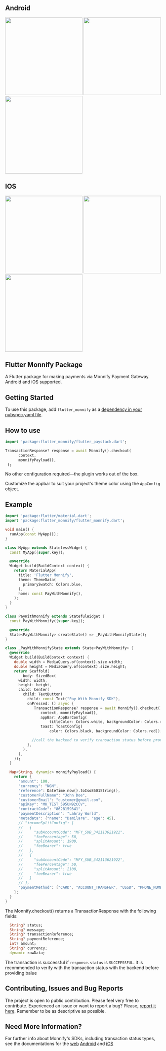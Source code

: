 
## Android
<p float="left">
  <img src="https://raw.githubusercontent.com/izedomi/flutter-monnify/main/screenshots/android1.png" width="250">
  <img src="https://raw.githubusercontent.com/izedomi/flutter-monnify/main/screenshots/android2.png" width="250">
  <img src="https://raw.githubusercontent.com/izedomi/flutter-monnify/main/screenshots/android3.png" width="250">
</p>

## IOS
<p float="left">
  <img src="https://raw.githubusercontent.com/izedomi/flutter-monnify/main/screenshots/ios1.png" width="250">
  <img src="https://raw.githubusercontent.com/izedomi/flutter-monnify/main/screenshots/ios2.png" width="250">
  <img src="https://raw.githubusercontent.com/izedomi/flutter-monnify/main/screenshots/ios3.png" width="250">
</p>


## Flutter Monnify Package
A Flutter package for making payments via Monnify Payment Gateway. Android and iOS supported.

## Getting Started
To use this package, add `flutter_monnify` as a [dependency in your pubspec.yaml file](https://flutter.io/platform-plugins/).


## How to use

``` dart
import 'package:flutter_monnify/flutter_paystack.dart';

TransactionResponse? response = await Monnify().checkout(
      context, 
      monnifyPayload(),
 );

```

No other configuration required&mdash;the plugin works out of the box.

Customize the appbar to suit your project's theme color using the `AppConfig` object.

## Example
``` dart
import 'package:flutter/material.dart';
import 'package:flutter_monnify/flutter_monnify.dart';

void main() {
  runApp(const MyApp());
}

class MyApp extends StatelessWidget {
  const MyApp({super.key});

  @override
  Widget build(BuildContext context) {
    return MaterialApp(
      title: 'Flutter Monnify',
      theme: ThemeData(
        primarySwatch: Colors.blue,
      ),
      home: const PayWithMonnify(),
    );
  }
}

class PayWithMonnify extends StatefulWidget {
  const PayWithMonnify({super.key});

  @override
  State<PayWithMonnify> createState() => _PayWithMonnifyState();
}

class _PayWithMonnifyState extends State<PayWithMonnify> {
  @override
  Widget build(BuildContext context) {
    double width = MediaQuery.of(context).size.width;
    double height = MediaQuery.of(context).size.height;
    return Scaffold(
        body: SizedBox(
      width: width,
      height: height,
      child: Center(
        child: TextButton(
          child: const Text("Pay With Monnify SDK"),
          onPressed: () async {
             TransactionResponse? response = await Monnify().checkout(
                context, monnifyPayload(),
                appBar: AppBarConfig(
                    titleColor: Colors.white, backgroundColor: Colors.red),
                toast: ToastConfig(
                    color: Colors.black, backgroundColor: Colors.red));

            //call the backend to verify transaction status before providing value
          },
        ),
      ),
    ));
  }

  Map<String, dynamic> monnifyPayload() {
    return {
      "amount": 100,
      "currency": "NGN",
      "reference": DateTime.now().toIso8601String(),
      "customerFullName": "John Doe",
      "customerEmail": "customer@gmail.com",
      "apiKey": "MK_TEST_595UN92CCV",
      "contractCode": "8628159341",
      "paymentDescription": "Lahray World",
      "metadata": {"name": "Damilare", "age": 45},
      // "incomeSplitConfig": [
      //   {
      //     "subAccountCode": "MFY_SUB_342113621921",
      //     "feePercentage": 50,
      //     "splitAmount": 1900,
      //     "feeBearer": true
      //   },
      //   {
      //     "subAccountCode": "MFY_SUB_342113621922",
      //     "feePercentage": 50,
      //     "splitAmount": 2100,
      //     "feeBearer": true
      //   }
      // ],
      "paymentMethod": ["CARD", "ACCOUNT_TRANSFER", "USSD", "PHONE_NUMBER"],
    };
  }
}

```

The Monnify.checkout() returns a TransactionResponse with the following fields:

``` dart
  String? status;
  String? message;
  String? transactionReference;
  String? paymentReference;
  int? amount;
  String? currency;
  dynamic rawData;

```

The transaction is successful if `response.status` is `SUCCEESSFUL`. It is recommended to verify with the transaction status with the backend before providing balue

## Contributing, Issues and Bug Reports

The project is open to public contribution. Please feel very free to contribute.
Experienced an issue or want to report a bug? Please, [report it here](https://github.com/izedomi/flutter-monnify/issues). Remember to be as descriptive as possible.


## Need More Information?

For further info about Monnify's SDKs, including transaction status types, see the documentations for the [web](https://teamapt.atlassian.net/wiki/spaces/MON/pages/212008793/Monnify+Web+SDK) [Android](https://teamapt.atlassian.net/wiki/spaces/MON/pages/213909311/Monnify+Android+SDK) and [iOS](https://teamapt.atlassian.net/wiki/spaces/MON/pages/213909672/Monnify+iOS+SDK)




